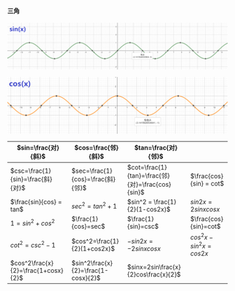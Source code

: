 #### 三角

![1652235258273](assets/1652235258273.png)

![1652235340659](assets/1652235340659.png)

| $sin=\frac{对}{斜}$                 | $cos=\frac{邻}{斜}$                 | $tan=\frac{对}{邻}$                               |                         |
| ----------------------------------- | ----------------------------------- | ------------------------------------------------- | ----------------------- |
| $csc=\frac{1}{sin}=\frac{斜}{对}$   | $sec=\frac{1}{cos}=\frac{斜}{邻}$   | $cot=\frac{1}{tan}=\frac{邻}{对}=\frac{cos}{sin}$ | $\frac{cos}{sin} = cot$ |
| $\frac{sin}{cos} = tan$             | $sec^2 = tan^2+1$                   | $sin^2 = \frac{1}{2}(1-cos2x)$                    | $sin2x=2sinxcosx$       |
| $1=sin^2+cos^2$                     | $\frac{1}{cos}=sec$                 | $\frac{1}{sin}=csc$                               | $\frac{cos}{sin}=cot$   |
| $cot^2=csc^2-1$                     | $cos^2=\frac{1}{2}(1+cos2x)$        | $-sin2x=-2sinxcosx$                               | $cos^2x-sin^2x=cos2x$   |
| $cos^2\frac{x}{2}=\frac{1+cosx}{2}$ | $sin^2\frac{x}{2}=\frac{1-cosx}{2}$ | $sinx=2sin\frac{x}{2}cos\frac{x}{2}$              |                         |



 

